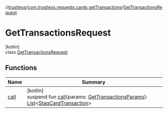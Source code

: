 //[trustless](../../../index.md)/[com.trustless.requests.cards.getTransactions](../index.md)/[GetTransactionsRequest](index.md)

# GetTransactionsRequest

[kotlin]\
class [GetTransactionsRequest](index.md)

## Functions

| Name | Summary |
|---|---|
| [call](call.md) | [kotlin]<br>suspend fun [call](call.md)(params: [GetTransactionsParams](../-get-transactions-params/index.md)): [List](https://kotlinlang.org/api/latest/jvm/stdlib/kotlin.collections/-list/index.html)&lt;[StaqCardTransaction](../../com.trustless.requests.cards/-staq-card-transaction/index.md)&gt; |
